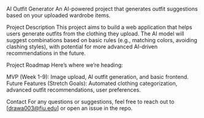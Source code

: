 AI Outfit Generator
An AI-powered project that generates outfit suggestions based on your uploaded wardrobe items.

Project Description
This project aims to build a web application that helps users generate outfits from the clothing they upload. The AI model will suggest combinations based on basic rules (e.g., matching colors, avoiding clashing styles), with potential for more advanced AI-driven recommendations in the future.

Project Roadmap
Here’s where we’re heading:

MVP (Week 1-9): Image upload, AI outfit generation, and basic frontend.
Future Features (Stretch Goals): Automated clothing categorization, advanced outfit recommendations, user preferences.

Contact
For any questions or suggestions, feel free to reach out to [drawa003@fiu.edu] or open an issue in the repo.

